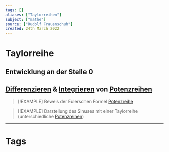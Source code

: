 ```yaml
---
tags: []
aliases: ["Taylorreihen"]
subject: ["mathe"]
source: ["Rudolf Frauenschuh"]
created: 24th March 2022
---
```


# Taylorreihe

## Entwicklung an der Stelle 0

## [Differenzieren](../mathe%20(3)/Differenzialrechnung.md) & [Integrieren](../mathe%20(3)/Integralrechnung.md) von [Potenzreihen](Potenzreihe.md)

> [!EXAMPLE] Beweis der Eulerschen Formel [Potenzreihe](Potenzreihe.md)

 > [!EXAMPLE] Darstellung des Sinuses mit einer Taylorreihe (unterschiedliche [Potenzreihen](Potenzreihe.md))

---

# Tags